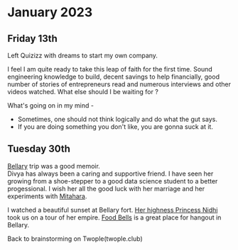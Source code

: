 # January 2023

## Friday 13th

Left Quizizz with dreams to start my own company.

I feel I am quite ready to take this leap of faith for the first time.
Sound engineering knowledge to build, decent savings to help financially, good number of stories of entrepreneurs read and numerous interviews and other videos watched. What else should I be waiting for ?

What's going on in my mind -
* Sometimes, one should not think logically and do what the gut says.
* If you are doing something you don't like, you are gonna suck at it.

## Tuesday 30th

[Bellary](https://goo.gl/maps/M6ajd6eLLGikb4Lj6) trip was a good memoir.  
Divya has always been a caring and supportive friend. I have seen her growing from a shoe-stepper to a good data science student to a better progessional. I wish her all the good luck with her marriage and her experiments with [Mitahara](https://mitahara.co/).

I watched a beautiful sunset at Bellary fort. [Her highness Princess Nidhi](https://twitter.com/Nidhi_vinaykiya) took us on a tour of her empire. [Food Bells](https://goo.gl/maps/NRU9GAAfZqh6gPki6) is a great place for hangout in Bellary.

Back to brainstorming on Twople(twople.club)
